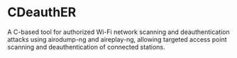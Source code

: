 # CDeauthER
A C-based tool for authorized Wi-Fi network scanning and deauthentication attacks using airodump-ng and aireplay-ng, allowing targeted access point scanning and deauthentication of connected stations.
